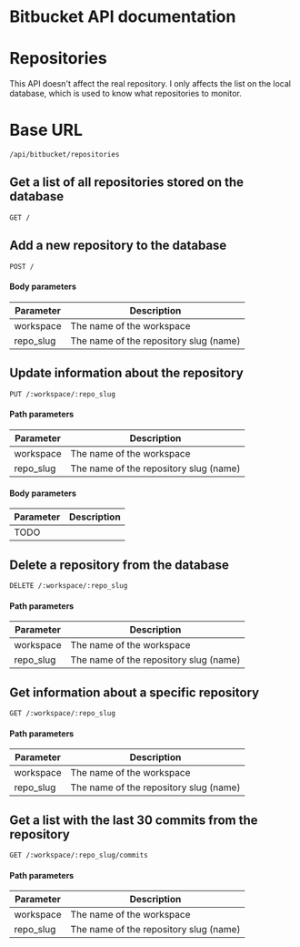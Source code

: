 # Bitbucket API documentation

# Repositories
This API doesn't affect the real repository. I only affects the list on the local database, 
which is used to know what repositories to monitor.

# Base URL
    /api/bitbucket/repositories



## Get a list of all repositories stored on the database
`GET /`



## Add a new repository to the database
`POST /`
#### Body parameters
Parameter | Description
--- | ---
workspace | The name of the workspace
repo_slug | The name of the repository slug (name)



## Update information about the repository
`PUT /:workspace/:repo_slug`
#### Path parameters
Parameter | Description
--- | ---
workspace | The name of the workspace
repo_slug | The name of the repository slug (name)

#### Body parameters
Parameter | Description
--- | ---
TODO | 



## Delete a repository from the database
`DELETE /:workspace/:repo_slug`  
#### Path parameters
Parameter | Description
--- | ---
workspace | The name of the workspace
repo_slug | The name of the repository slug (name)



## Get information about a specific repository
`GET /:workspace/:repo_slug`
#### Path parameters
Parameter | Description
--- | ---
workspace | The name of the workspace
repo_slug | The name of the repository slug (name)



## Get a list with the last 30 commits from the repository
`GET /:workspace/:repo_slug/commits`  
#### Path parameters
Parameter | Description
--- | ---
workspace | The name of the workspace
repo_slug | The name of the repository slug (name)